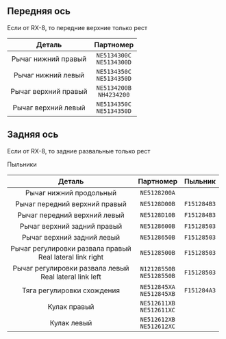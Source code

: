 ## Передняя ось

Если от RX-8, то передние верхние только рест

| Деталь | Партномер |
|:-:|:-:|
| Рычаг нижний правый | `NE5134300C`<br>`NE5134300D` |
| Рычаг нижний левый | `NE5134350C`<br>`NE5134350D` |
| Рычаг верхний правый | `NE5134200B`<br>`NH4234200` |
| Рычаг верхний левый | `NE5134350C`<br>`NE5134350D` |

## Задняя ось

Если от RX-8, то задние развальные только рест

Пыльники 

| Деталь | Партномер | Пыльник |
|:-:|:-:|:-:|
| Рычаг нижний продольный | `NE5128200A` |  |
| Рычаг передний верхний правый | `NE5128D00B` | `F151284B3` |
| Рычаг передний верхний левый | `NE5128D10B` | `F151284B3` |
| Рычаг верхний задний правый | `NE5128600B` | `F15128503` |
| Рычаг верхний задний левый | `NE5128650B` | `F15128503` |
| Рычаг регулировки развала правый<br>Real lateral link right | `NE5128500B` | `F15128503` |
| Рычаг регулировки развала левый<br>Real lateral link left  | `N12128550B`<br>`NE5128550B` | `F15128503` |
| Тяга регулировки схождения | `NE512845XA`<br>`NE512845XB` | `F151284A3` |
| Кулак правый | `NE512611XB`<br>`NE512611XC` |  |
| Кулак левый | `NE512612XB`<br>`NE512612XC` |  |